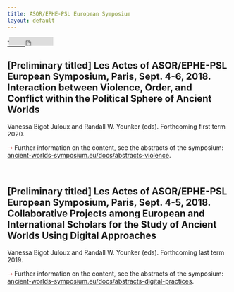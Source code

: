 ```yaml
---
title: ASOR/EPHE-PSL European Symposium
layout: default
---
```

<div class="social">
  <span class="twitter">
  <!--<a href="https://twitter.com/share?ref_src=twsrc%5Etfw" class="twitter-share-button" data-show-count="false">Tweet</a><script async src="https://platform.twitter.com/widgets.js" charset="utf-8"></script>-->
    <a href="http://twitter.com/share" class="twitter-share-button" data-url="https://vbigot-juloux.github.io/ane-research-humanities/docs/CyberResearch-vol2">Tweet</a>
		<script>!function(d,s,id){var js,fjs=d.getElementsByTagName(s)[0],p=/^http:/.test(d.location)?'http':'https';if(!d.getElementById(id)){js=d.createElement(s);js.id=id;js.src=p+'://platform.twitter.com/widgets.js';fjs.parentNode.insertBefore(js,fjs);}}(document, 'script', 'twitter-wjs');</script>
  </span>
  <span class="Facebook">
<iframe src="https://www.facebook.com/plugins/like.php?href=https://vbigot-juloux.github.io/ane-research-humanities/docs/CyberResearch-vol2&amp;show_faces=false&amp;layout=button_count" scrolling="no" frameborder="0" style="height: 20px; width: 100px; margin-left: -40px" allowTransparency="true"></iframe>
</span>
 </div>
 
<h2><span style="weight: 400">[Preliminary titled]</span> Les Actes of ASOR/EPHE-PSL European Symposium, Paris, Sept. 4-6, 2018. Interaction between Violence, Order, and Conflict within the Political Sphere of Ancient Worlds</h2>
Vanessa Bigot Juloux and Randall W. Younker (eds). Forthcoming first term 2020.<br />

<p><span style="color:#b30000; font-size: 14px">&#8702;</span> Further information on the content, see the abstracts of the symposium: <br /><a href="http://ancient-worlds-symposium.eu/docs/abstracts-violence" blank="_blank">ancient-worlds-symposium.eu/docs/abstracts-violence</a>.</p>
<br />
<h2><span style="weight: 400">[Preliminary titled]</span> Les Actes of ASOR/EPHE-PSL European Symposium, Paris, Sept. 4-5, 2018. Collaborative Projects among European and International Scholars for the Study of Ancient Worlds Using Digital Approaches</h2>
Vanessa Bigot Juloux and Randall W. Younker (eds). Forthcoming last term 2019.<br />

<p style="padding-bottom: 200px"><span style="color:#b30000; font-size: 14px">&#8702;</span> Further information on the content, see the abstracts of the symposium:<br /> <a href="http://ancient-worlds-symposium.eu/docs/abstracts-digital-practices" blank="_blank">ancient-worlds-symposium.eu/docs/abstracts-digital-practices</a>.</p>
